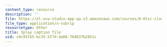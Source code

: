 ```yaml
---
content_type: resource
description: ''
file: https://ol-ocw-studio-app-qa.s3.amazonaws.com/courses/8-01sc-classical-mechanics-fall-2016/c0c95fb5bc355f7d4a66704637b2851c_qmCbc9dbwXU.srt
file_type: application/x-subrip
resourcetype: Other
title: 3play caption file
uid: c0c95fb5-bc35-5f7d-4a66-704637b2851c
---
```

